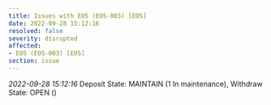 ```yaml
---
title: Issues with EOS (EOS-003) [EOS]
date: 2022-09-28 15:12:16
resolved: false
severity: disrupted
affected:
- EOS (EOS-003) [EOS]
section: issue
---
```


*2022-09-28 15:12:16* Deposit State: MAINTAIN (1 In maintenance), Withdraw State: OPEN ()